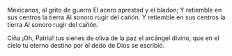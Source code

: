Mexicanos, al grito de guerra
El acero aprestad y el bladon;
Y retiemble en sus centros la tierra
Al sonoro rugir del cañón.
Y retiemble en sus centros la tierra
Al sonoro rugir del cañón.

Ciña ¡Oh, Patria! tus sienes de oliva
de la paz el arcángel divino,
que en el cielo tu eterno destino
por el dedo de Dios se escribió.
